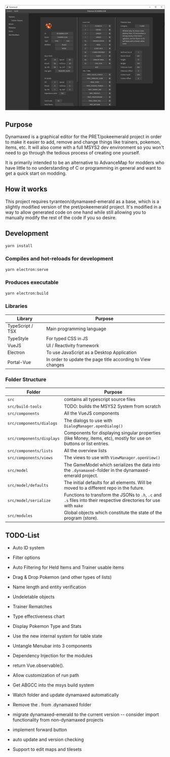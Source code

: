![Screenshot 1](doc/screenshot.png)

## Purpose

Dynamaxed is a graphical editor for the PRET/pokeemerald project in order to make it easier to add, remove and change things like trainers, pokemon, items, etc. It will also come with a full MSYS2 dev environment so you won't need to go through the tedious process of creating one yourself.

It is primarily intended to be an alternative to AdvanceMap for modders who have little to no understanding of C or programming in general and want to get a quick start on modding.

## How it works

This project requires tyranteon/dynamaxed-emerald as a base, which is a slightly modified version of the pret/pokeemerald project. It's modified in a way to allow generated code on one hand while still allowing you to manually modify the rest of the code if you so desire. 

## Development
```
yarn install
```

### Compiles and hot-reloads for development
```
yarn electron:serve
```

### Produces executable
```
yarn electron:build
```

### Libraries
Library|Purpose
---|---
TypeScript / TSX | Main programming language
TypeStyle | For typed CSS in JS
VueJS | UI / Reactivity framework
Electron | To use JavaScript as a Desktop Application
Portal-Vue | In order to update the page title according to View changes

### Folder Structure
Folder | Purpose
---|---
`src`| contains all typescript source files
`src/build-tools` | TODO: builds the MSYS2 System from scratch
`src/components` | All the VueJS components
`src/components/dialogs` | The dialogs to use with `DialogManager.openDialog()`
`src/components/displays` | Components for displaying singular properties (like Money, items, etc), mostly for use on buttons or list entries.
`src/components/lists` | All the overview lists
`src/components/views` | The views to use with `ViewManager.openView()`
`src/model` | The GameModel which serializes the data into the `.dynamaxed`-folder in the dynamaxed-emerald project.
`src/model/defaults` | The initial defaults for all elements. Will be moved to a different repo in the future.
`src/model/serialize` | Functions to transform the JSONs to `.h`, `.c` and `.s` files into their respective directories for use with `make`
`src/modules` | Global objects which constitute the state of the program (store).


## TODO-List

- Auto ID system
- Filter options
- Auto Filtering for Held Items and Trainer usable items
- Drag & Drop Pokemon (and other types of lists)
- Name length and entity verification
- Undeletable objects
- Trainer Rematches
- Type effectiveness chart
- Display Pokemon Type and Stats

- Use the new internal system for table state
- Untangle Menubar into 3 components
- Dependency Injection for the modules
- return Vue.observable().
- Allow customization of run path
- Get ABGCC into the msys build system
- Watch folder and update dynamaxed automatically
- Remove the . from .dynamaxed folder 
- migrate dynamaxed-emerald to the current version -- consider import functionality from non-dynamaxed projects
- implement forward button
- auto update and version checking
- Support to edit maps and tilesets

